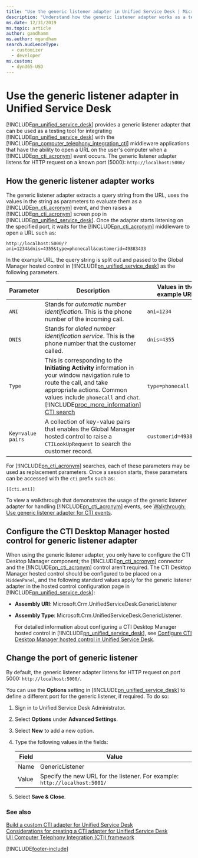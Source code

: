 ```yaml
---
title: "Use the generic listener adapter in Unified Service Desk | MicrosoftDocs"
description: "Understand how the generic listener adapter works as a testing tool for integrating Unified Service Desk with CTI middleware applications."
ms.date: 12/31/2019
ms.topic: article
author: gandhamm
ms.author: mgandham
search.audienceType: 
  - customizer
  - developer
ms.custom: 
  - dyn365-USD
---
```

# Use the generic listener adapter in Unified Service Desk
[!INCLUDE[pn_unified_service_desk](../includes/pn-unified-service-desk.md)] provides a generic listener adapter that can be used as a testing tool for integrating [!INCLUDE[pn_unified_service_desk](../includes/pn-unified-service-desk.md)] with the [!INCLUDE[pn_computer_telephony_integration_cti](../includes/pn-computer-telephony-integration-cti.md)] middleware applications that have the ability to open a URL on the user's computer when a [!INCLUDE[pn_cti_acronym](../includes/pn-cti-acronym.md)] event occurs. The generic listener adapter listens for HTTP request on a known port (5000): `http://localhost:5000/`  

<a name="How"></a>   

## How the generic listener adapter works
 The generic listener adapter extracts a query string from the URL, uses the values in the string as parameters to evaluate them as a [!INCLUDE[pn_cti_acronym](../includes/pn-cti-acronym.md)] event, and then raises a [!INCLUDE[pn_cti_acronym](../includes/pn-cti-acronym.md)] screen pop in [!INCLUDE[pn_unified_service_desk](../includes/pn-unified-service-desk.md)]. Once the adapter starts listening on the specified port, it waits for the [!INCLUDE[pn_cti_acronym](../includes/pn-cti-acronym.md)] middleware to open a URL such as:  

```  
http://localhost:5000/?ani=1234&dnis=4355&type=phonecall&customerid=49383433  
```  

 In the example URL, the query string is split out and passed to the Global Manager hosted control in [!INCLUDE[pn_unified_service_desk](../includes/pn-unified-service-desk.md)] as the following parameters.  


|     Parameter |  Description    | Values in the example URL |
|-------------------|---------------------------------|---------------------------|
|       `ANI`       |   Stands for *automatic number identification*. This is the phone number of the incoming call.                                                                                                                                            |        `ani=1234`         |
|      `DNIS`       |                                                                                                                                       Stands for *dialed number identification service*. This is the phone number that the customer called.                                                                                                                                       |        `dnis=4355`        |
|      `Type`       | This is corresponding to the **Initiating Activity** information in your window navigation rule to route the call, and take appropriate actions. Common values include `phonecall` and `chat`. [!INCLUDE[proc_more_information](../includes/proc-more-information.md)] [CTI search](../unified-service-desk/consideration-creating-cti-adapter-unified-service-desk.md#CTISearch) |     `type=phonecall`      |
| `Key=value pairs` |                                                                                                                    A collection of key-value pairs that enables the Global Manager hosted control to raise a `CTILookUpRequest` to search the customer record.                                                                                                                    |   `customerid=49383433`   |

 For [!INCLUDE[pn_cti_acronym](../includes/pn-cti-acronym.md)] searches, each of these parameters may be used as replacement parameters. Once a session starts, these parameters can be accessed with the `cti` prefix such as:  

```  
[[cti.ani]]  
```  

 To view a walkthrough that demonstrates the usage of the generic listener adapter for handling [!INCLUDE[pn_cti_acronym](../includes/pn-cti-acronym.md)] events, see [Walkthrough: Use generic listener adapter for CTI events](../unified-service-desk/walkthrough-use-the-generic-listener-adapter-for-cti-event-routing.md).  

<a name="Configure"></a>   
## Configure the CTI Desktop Manager hosted control for generic listener adapter  
 When using the generic listener adapter, you only have to configure the CTI Desktop Manager component; the [!INCLUDE[pn_cti_acronym](../includes/pn-cti-acronym.md)] connector and the [!INCLUDE[pn_cti_acronym](../includes/pn-cti-acronym.md)] control aren’t required. The CTI Desktop Manager hosted control should be configured to be placed on a `HiddenPanel`, and the following standard values apply for the generic listener adapter in the hosted control configuration page in [!INCLUDE[pn_unified_service_desk](../includes/pn-unified-service-desk.md)]:  

- **Assembly URI**: Microsoft.Crm.UnifiedServiceDesk.GenericListener  

- **Assembly Type**: Microsoft.Crm.UnifiedServiceDesk.GenericListener.

  For detailed information about configuring a CTI Desktop Manager hosted control in [!INCLUDE[pn_unified_service_desk](../includes/pn-unified-service-desk.md)], see [Configure CTI Desktop Manager hosted control in Unified Service Desk](../unified-service-desk/create-cti-desktop-manager.md#Configure).  

<a name="ChangePort"></a>   
## Change the port of generic listener  
 By default, the generic listener adapter listens for HTTP request on port 5000: `http://localhost:5000/`.  

 You can use the **Options** setting in [!INCLUDE[pn_unified_service_desk](../includes/pn-unified-service-desk.md)] to define a different port for the generic listener, if required. To do so:

1. Sign in to Unified Service Desk Administrator.

2. Select **Options** under **Advanced Settings**.

3. Select **New** to add a new option.  

4. Type the following values in the fields:  

   |Field|Value|  
   |-----------|-----------|  
   |Name|GenericListener|  
   |Value|Specify the new URL for the listener. For example: `http://localhost:5001/`|

5. Select **Save & Close**.  

### See also  

[Build a custom CTI adapter for Unified Service Desk](../unified-service-desk/build-custom-cti-adapter-unified-service-desk.md)  
[Considerations for creating a CTI adapter for Unified Service Desk](../unified-service-desk/consideration-creating-cti-adapter-unified-service-desk.md)  
[UII Computer Telephony Integration (CTI) framework](../unified-service-desk/uii-computer-telephony-integration-cti-framework.md)  


[!INCLUDE[footer-include](../includes/footer-banner.md)]
